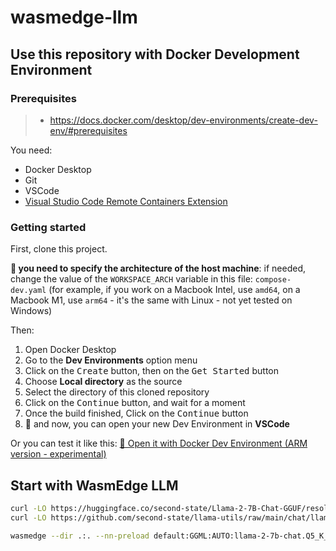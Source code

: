# wasmedge-llm

## Use this repository with Docker Development Environment

### Prerequisites
> - https://docs.docker.com/desktop/dev-environments/create-dev-env/#prerequisites

You need:
- Docker Desktop
- Git
- VSCode
- [Visual Studio Code Remote Containers Extension](https://marketplace.visualstudio.com/items?itemName=ms-vscode-remote.remote-containers)

### Getting started

First, clone this project.

**👋 you need to specify the architecture of the host machine**: if needed, change the value of the `WORKSPACE_ARCH` variable in this file: `compose-dev.yaml` (for example, if you work on a Macbook Intel, use `amd64`, on a Macbook M1, use `arm64` - it's the same with Linux - not yet tested on Windows)

Then:
1. Open Docker Desktop
2. Go to the **Dev Environments** option menu
3. Click on the <kbd>Create</kbd> button, then on the <kbd>Get Started</kbd> button
4. Choose **Local directory** as the source
5. Select the directory of this cloned repository
6. Click on the <kbd>Continue</kbd> button, and wait for a moment
7. Once the build finished, Click on the <kbd>Continue</kbd> button
8. 🎉 and now, you can open your new Dev Environment in **VSCode**

Or you can test it like this: [🐳 Open it with Docker Dev Environment (ARM version - experimental)](https://open.docker.com/dashboard/dev-envs?url=https://github.com/bots-garden/wasmedge-llm/tree/main)


## Start with WasmEdge LLM

```bash
curl -LO https://huggingface.co/second-state/Llama-2-7B-Chat-GGUF/resolve/main/llama-2-7b-chat.Q5_K_M.gguf
curl -LO https://github.com/second-state/llama-utils/raw/main/chat/llama-chat.wasm

wasmedge --dir .:. --nn-preload default:GGML:AUTO:llama-2-7b-chat.Q5_K_M.gguf llama-chat.wasm 
```
